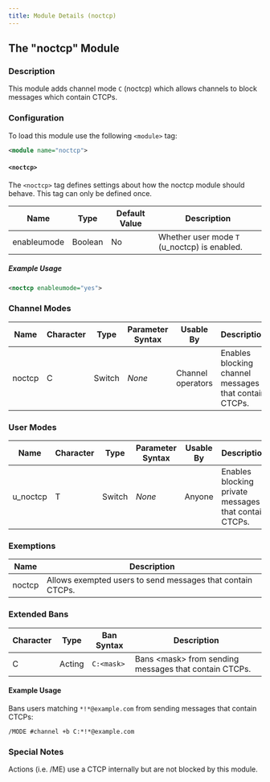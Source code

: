 ```yaml
---
title: Module Details (noctcp)
---
```


## The "noctcp" Module

### Description

This module adds channel mode `C` (noctcp) which allows channels to block messages which contain CTCPs.

### Configuration

To load this module use the following `<module>` tag:

```xml
<module name="noctcp">
```

#### `<noctcp>`

The `<noctcp>` tag defines settings about how the noctcp module should behave. This tag can only be defined once.

Name        | Type    | Default Value | Description
----------- | ------- | ------------- | -----------
enableumode | Boolean | No            | Whether user mode `T` (u_noctcp) is enabled.

##### Example Usage

```xml
<noctcp enableumode="yes">
```

### Channel Modes

Name   | Character | Type   | Parameter Syntax | Usable By         | Description
------ | --------- | ------ | ---------------- | ----------------- | -----------
noctcp | C         | Switch | *None*           | Channel operators | Enables blocking channel messages that contain CTCPs.

### User Modes

Name     | Character | Type   | Parameter Syntax | Usable By | Description
-------- | --------- | ------ | ---------------- | --------- | -----------
u_noctcp | T         | Switch | *None*           | Anyone    | Enables blocking private messages that contain CTCPs.

### Exemptions

Name   | Description
------ | -----------
noctcp | Allows exempted users to send messages that contain CTCPs.

### Extended Bans

Character | Type   | Ban Syntax | Description
--------- | ------ | ---------- | -----------
C         | Acting | `C:<mask>` | Bans &lt;mask&gt; from sending messages that contain CTCPs.

#### Example Usage

Bans users matching `*!*@example.com` from sending messages that contain CTCPs:

```plaintext
/MODE #channel +b C:*!*@example.com
```

### Special Notes

Actions (i.e. /ME) use a CTCP internally but are not blocked by this module.
